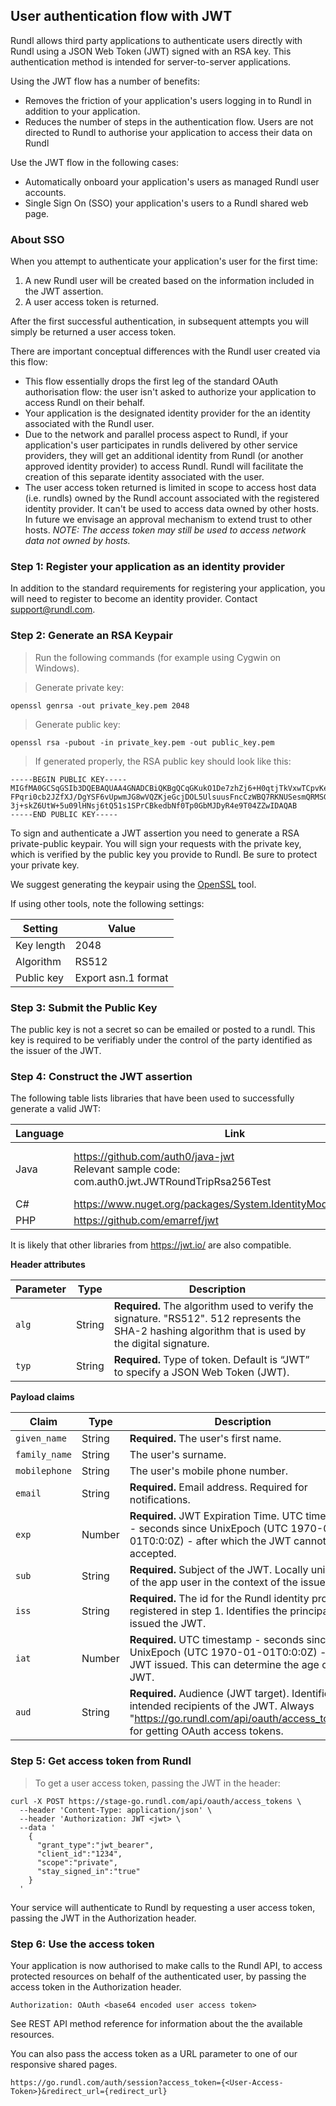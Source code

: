## User authentication flow with JWT

Rundl allows third party applications to authenticate users directly with Rundl using a JSON Web Token (JWT) signed with an RSA key. This authentication method is intended for server-to-server applications.

Using the JWT flow has a number of benefits:

- Removes the friction of your application's users logging in to Rundl in addition to your application.
- Reduces the number of steps in the authentication flow. Users are not directed to Rundl to authorise your application to access their data on Rundl

Use the JWT flow in the following cases:

- Automatically onboard your application's users as managed Rundl user accounts.
- Single Sign On (SSO) your application's users to a Rundl shared web page.

### About SSO

When you attempt to authenticate your application's user for the first time:

1. A new Rundl user will be created based on the information included in the JWT assertion.
2. A user access token is returned.

After the first successful authentication, in subsequent attempts you will simply be returned a user access token.

There are important conceptual differences with the Rundl user created via this flow:

- This flow essentially drops the first leg of the standard OAuth authorisation flow: the user isn't asked to authorize your application to access Rundl on their behalf.
- Your application is the designated identity provider for the an identity associated with the Rundl user.
- Due to the network and parallel process aspect to Rundl, if your application's user participates in rundls delivered by other service providers, they will get an additional identity from Rundl (or another approved identity provider) to access Rundl. Rundl will facilitate the creation of this separate identity associated with the user.
- The user access token returned is limited in scope to access host data (i.e. rundls) owned by the Rundl account associated with the registered identity provider. It can't be used to access data owned by other hosts. In future we envisage an approval mechanism to extend trust to other hosts. *NOTE: The access token may still be used to access network data not owned by hosts.*

### Step 1: Register your application as an identity provider

In addition to the standard requirements for registering your application, you will need to register to become an identity provider. Contact [support@rundl.com](mailto:support@rundl.com).

### Step 2: Generate an RSA Keypair

> Run the following commands (for example using Cygwin on Windows).

> Generate private key:

```shell
openssl genrsa -out private_key.pem 2048
```

> Generate public key:

```shell
openssl rsa -pubout -in private_key.pem -out public_key.pem
```

> If generated properly, the RSA public key should look like this:

```shell
-----BEGIN PUBLIC KEY-----
MIGfMA0GCSqGSIb3DQEBAQUAA4GNADCBiQKBgQCqGKukO1De7zhZj6+H0qtjTkVxwTCpvKe4eCZ0
FPqri0cb2JZfXJ/DgYSF6vUpwmJG8wVQZKjeGcjDOL5UlsuusFncCzWBQ7RKNUSesmQRMSGkVb1/
3j+skZ6UtW+5u09lHNsj6tQ51s1SPrCBkedbNf0Tp0GbMJDyR4e9T04ZZwIDAQAB
-----END PUBLIC KEY-----
```

To sign and authenticate a JWT assertion you need to generate a RSA private-public keypair. You will sign your requests with the private key, which is verified by the public key  you provide to Rundl. Be sure to protect your private key.

We suggest generating the keypair using the [OpenSSL](https://www.openssl.org/) tool.


If using other tools, note the following settings:

Setting | Value
--------- | -----------
Key length | 2048
Algorithm | RS512
Public key | Export asn.1 format

### Step 3: Submit the Public Key

The public key is not a secret so can be emailed or posted to a rundl. This key is required to be verifiably under the control of the party identified as the issuer of the JWT.

### Step 4: Construct the JWT assertion

The following table lists libraries that have been used to successfully generate a valid JWT:

Language | Link | Settings
--------- | --------- | ---------
Java	| https://github.com/auth0/java-jwt<br/>Relevant sample code:<br/>com.auth0.jwt.JWTRoundTripRsa256Test | **Key length:** 2048 (default)<br/>**Algorithm:** options.setAlgorithm(Algorithm.RS512)<br/>**Public key:** asn.1 format export.
C#	| https://www.nuget.org/packages/System.IdentityModel.Tokens.Jwt/	| 
PHP	| https://github.com/emarref/jwt | 

It is likely that other libraries from https://jwt.io/ are also compatible.

**Header attributes**

Parameter | Type | Description
--------- | --------- | ---------
`alg` | String	| **Required.** The algorithm used to verify the signature. "RS512". 512 represents the SHA-2 hashing algorithm that is used by the digital signature.
`typ` | String	| **Required.**	Type of token. Default is “JWT” to specify a JSON Web Token (JWT).

**Payload claims**

Claim | Type | Description | Sample
--------- | --------- | --------- | ---------
`given_name` | String	| **Required.** The user's first name.	| "given_name": "Jerry"
`family_name` | String	|	The user's surname.	| "family_name": "Seldon"
`mobilephone` | String	|	The user's mobile phone number.	| "mobilephone": "+61477289117"
`email` | String	| **Required.**	Email address. Required for notifications.	| "email": "jseldon@gmail.com"
`exp` | Number	| **Required.**		JWT Expiration Time. UTC timestamp - seconds since UnixEpoch (UTC 1970-01-01T0:0:0Z) - after which the JWT cannot be accepted.	| "exp": 1475552704
`sub` | String	| **Required.**	Subject of the JWT. Locally unique id of the app user in the context of the issuer.	| "sub": "1234567890"
`iss` | String	| **Required.**	The id for the Rundl identity provider registered in step 1. Identifies the principal that issued the JWT.	| "iss": "1234567890"
`iat` | Number	| **Required.**	UTC timestamp - seconds since UnixEpoch (UTC 1970-01-01T0:0:0Z) - when JWT issued. This can determine the age of the JWT.	| "iat": 1475549104
`aud` | String	| **Required.**	Audience (JWT target). Identifies the intended recipients of the JWT.  Always "https://go.rundl.com/api/oauth/access_tokens" for getting OAuth access tokens.	| "aud": "https://go.rundl.com/api/oauth/access_tokens"

### Step 5: Get access token from Rundl

> To get a user access token, passing the JWT in the header:

```shell
curl -X POST https://stage-go.rundl.com/api/oauth/access_tokens \
  --header 'Content-Type: application/json' \
  --header 'Authorization: JWT <jwt> \
  --data '
    {
      "grant_type":"jwt_bearer",
      "client_id":"1234",
      "scope":"private",
      "stay_signed_in":"true"
    }
  '
```

Your service will authenticate to Rundl by requesting a user access token, passing the JWT in the Authorization header.

### Step 6: Use the access token

Your application is now authorised to make calls to the Rundl API, to access protected resources on behalf of the authenticated user, by passing the access token in the Authorization header.

`Authorization: OAuth <base64 encoded user access token>`

See REST API method reference for information about the the available resources.

You can also pass the access token as a URL parameter to one of our responsive shared pages.

`https://go.rundl.com/auth/session?access_token={<User-Access-Token>}&redirect_url={redirect_url}`